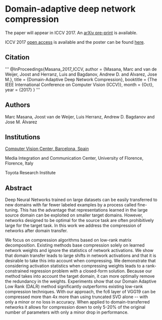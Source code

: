 # Domain-adaptive deep network compression

The paper will appear in ICCV 2017. An [arXiv pre-print](https://arxiv.org/abs/1709.01041) is available.

ICCV 2017 [open access](http://openaccess.thecvf.com/content_ICCV_2017/papers/Masana_Domain-Adaptive_Deep_Network_ICCV_2017_paper.pdf) is available and the poster can be found [here](./pdf/poster_DALR_ICCV_2017.pdf).

## Citation

'''
@InProceedings{Masana_2017_ICCV,
author = {Masana, Marc and van de Weijer, Joost and Herranz, Luis and Bagdanov, Andrew D. and Alvarez, Jose M.},
title = {Domain-Adaptive Deep Network Compression},
booktitle = {The IEEE International Conference on Computer Vision (ICCV)},
month = {Oct},
year = {2017}
}
'''

## Authors

Marc Masana, Joost van de Weijer, Luis Herranz, Andrew D. Bagdanov and Jose M. Álvarez

## Institutions

[Computer Vision Center, Barcelona, Spain](http://www.cvc.uab.es/lamp/)

Media Integration and Communication Center, University of Florence, Florence, Italy

Toyota Research Institute

## Abstract

Deep Neural Networks trained on large datasets can be easily transferred to new domains with far fewer labeled examples by a process called fine-tuning. This has the advantage that representations learned in the large source domain can be exploited on smaller target domains. However, networks designed to be optimal for the source task are often prohibitively large for the target task. In this work we address the compression of networks after domain transfer. 

We focus on compression algorithms based on low-rank matrix decomposition. Existing methods base compression solely on learned network weights and ignore the statistics of network activations. We show that domain transfer leads to large shifts in network activations and that it is desirable to take this into account when compressing. We demonstrate that considering activation statistics when compressing weights leads to a rank-constrained regression problem with a closed-form solution. Because our method takes into account the target domain, it can more optimally remove the redundancy in the weights. Experiments show that our Domain Adaptive Low Rank (DALR) method significantly outperforms existing low-rank compression techniques. With our approach, the fc6 layer of VGG19 can be compressed more than 4x more than using truncated SVD alone -- with only a minor or no loss in accuracy. When applied to domain-transferred networks it allows for compression down to only 5-20% of the original number of parameters with only a minor drop in performance.
